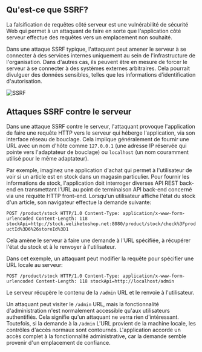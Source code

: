 Qu'est-ce que SSRF?
-------------------

La falsification de requêtes côté serveur est une vulnérabilité de sécurité Web qui permet à un attaquant de faire en sorte que l'application côté serveur effectue des requêtes vers un emplacement non souhaité.

Dans une attaque SSRF typique, l'attaquant peut amener le serveur à se connecter à des services internes uniquement au sein de l'infrastructure de l'organisation. Dans d'autres cas, ils peuvent être en mesure de forcer le serveur à se connecter à des systèmes externes arbitraires. Cela pourrait divulguer des données sensibles, telles que les informations d'identification d'autorisation.

![SSRF](https://portswigger.net/web-security/images/server-side%20request%20forgery.svg)

Attaques SSRF contre le serveur
-------------------------------

Dans une attaque SSRF contre le serveur, l'attaquant provoque l'application de faire une requête HTTP vers le serveur qui héberge l'application, via son interface réseau de bouclage. Cela implique généralement de fournir une URL avec un nom d'hôte comme `127.0.0.1` (une adresse IP réservée qui pointe vers l'adaptateur de bouclage) ou `localhost` (un nom couramment utilisé pour le même adaptateur).

Par exemple, imaginez une application d'achat qui permet à l'utilisateur de voir si un article est en stock dans un magasin particulier. Pour fournir les informations de stock, l'application doit interroger diverses API REST back-end en transmettant l'URL au point de terminaison API back-end concerné via une requête HTTP front-end. Lorsqu'un utilisateur affiche l'état du stock d'un article, son navigateur effectue la demande suivante:

`POST /product/stock HTTP/1.0 Content-Type: application/x-www-form-urlencoded Content-Length: 118 stockApi=http://stock.weliketoshop.net:8080/product/stock/check%3FproductId%3D6%26storeId%3D1`

Cela amène le serveur à faire une demande à l'URL spécifiée, à récupérer l'état du stock et à le renvoyer à l'utilisateur.

Dans cet exemple, un attaquant peut modifier la requête pour spécifier une URL locale au serveur:

`POST /product/stock HTTP/1.0 Content-Type: application/x-www-form-urlencoded Content-Length: 118 stockApi=http://localhost/admin`

Le serveur récupère le contenu de la `/admin` URL et le renvoie à l'utilisateur.

Un attaquant peut visiter le `/admin` URL, mais la fonctionnalité d'administration n'est normalement accessible qu'aux utilisateurs authentifiés. Cela signifie qu'un attaquant ne verra rien d'intéressant. Toutefois, si la demande à la `/admin` L'URL provient de la machine locale, les contrôles d'accès normaux sont contournés. L'application accorde un accès complet à la fonctionnalité administrative, car la demande semble provenir d'un emplacement de confiance.
